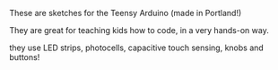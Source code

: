 These are sketches for the Teensy Arduino (made in Portland!)

They are great for teaching kids how to code, in a very hands-on way.

they use LED strips, photocells, capacitive touch sensing, knobs and buttons!